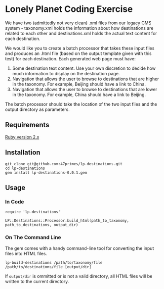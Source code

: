 # Lonely Planet Coding Exercise

We have two (admittedly not very clean) .xml files from our legacy CMS system - taxonomy.xml holds the information about how destinations are related to each other and destinations.xml holds the actual text content for each destination.

We would like you to create a batch processor that takes these input files and produces an .html file (based on the output template given with this test) for each destination. Each generated web page must have:
  1. Some destination text content. Use your own discretion to decide how much information to display on the destination page.
  2. Navigation that allows the user to browse to destinations that are higher in the taxonomy. For example, Beijing should have a link to China.
  3. Navigation that allows the user to browse to destinations that are lower in the taxonomy. For example, China should have a link to Beijing.

The batch processor should take the location of the two input files and the output directory as parameters.

## Requirements

[Ruby version 2.x](https://www.ruby-lang.org/en/downloads/)

## Installation

    git clone git@github.com:47primes/lp-destinations.git
    cd lp-destinations
    gem install lp-destinations-0.0.1.gem

## Usage

### In Code

    require 'lp-destinations'

    LP::Destinations::Processor.build_html(path_to_taxonomy, path_to_destinations, output_dir)

### On The Command Line

The gem comes with a handy command-line tool for converting the input files into HTML files.

    lp-build-destinations /path/to/taxonomy/file /path/to/destinations/file [output/dir]

If `output/dir` is ommitted or is not a valid directory, all HTML files will be written to the current directory.